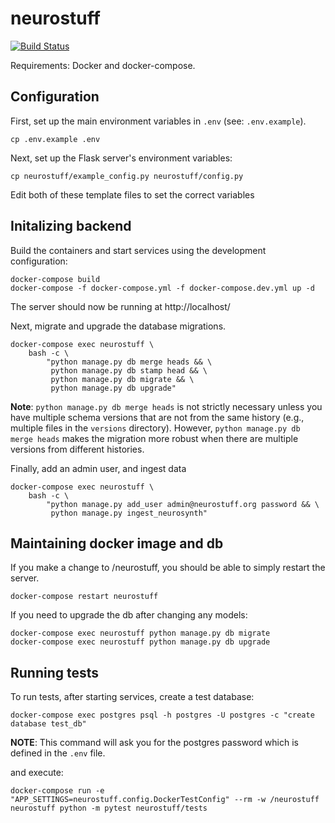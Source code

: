 # neurostuff

[![Build Status](https://travis-ci.com/PsychoinformaticsLab/neurostuff.svg?branch=master)](https://travis-ci.com/PsychoinformaticsLab/neurostuff)

Requirements: Docker and docker-compose.

## Configuration
First, set up the main environment variables in `.env` (see: `.env.example`).

    cp .env.example .env

Next, set up the Flask server's environment variables:

    cp neurostuff/example_config.py neurostuff/config.py


Edit both of these template files to set the correct variables

## Initalizing backend
Build the containers and start services using the development configuration:

    docker-compose build
    docker-compose -f docker-compose.yml -f docker-compose.dev.yml up -d

The server should now be running at http://localhost/

Next, migrate and upgrade the database migrations.

    docker-compose exec neurostuff \
        bash -c \
            "python manage.py db merge heads && \
             python manage.py db stamp head && \
             python manage.py db migrate && \
             python manage.py db upgrade"

**Note**: `python manage.py db merge heads` is not strictly necessary
unless you have multiple schema versions that are not from the same history
(e.g., multiple files in the `versions` directory).
However, `python manage.py db merge heads` makes the migration more robust
when there are multiple versions from different histories.

Finally, add an admin user, and ingest data

    docker-compose exec neurostuff \
        bash -c \
            "python manage.py add_user admin@neurostuff.org password && \
             python manage.py ingest_neurosynth"


## Maintaining docker image and db
If you make a change to /neurostuff, you should be able to simply restart the server.

    docker-compose restart neurostuff

If you need to upgrade the db after changing any models:

    docker-compose exec neurostuff python manage.py db migrate
    docker-compose exec neurostuff python manage.py db upgrade


## Running tests
To run tests, after starting services, create a test database:

    docker-compose exec postgres psql -h postgres -U postgres -c "create database test_db"

**NOTE**: This command will ask you for the postgres password which is defined
in the `.env` file.

and execute:

    docker-compose run -e "APP_SETTINGS=neurostuff.config.DockerTestConfig" --rm -w /neurostuff neurostuff python -m pytest neurostuff/tests
